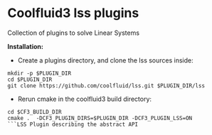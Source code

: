 Coolfluid3 lss plugins
======================

Collection of plugins to solve Linear Systems

**Installation:**

  + Create a plugins directory, and clone the lss sources inside:

```
mkdir -p $PLUGIN_DIR
cd $PLUGIN_DIR
git clone https://github.com/coolfluid/lss.git $PLUGIN_DIR/lss
```

  + Rerun cmake in the coolfluid3 build directory:

```
cd $CF3_BUILD_DIR
cmake .  -DCF3_PLUGIN_DIRS=$PLUGIN_DIR -DCF3_PLUGIN_LSS=ON
```LSS Plugin describing the abstract API